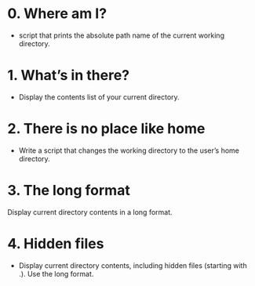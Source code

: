 # 0. Where am I?
* script that prints the absolute path name of the current working directory.
# 1. What’s in there?
* Display the contents list of your current directory.
# 2. There is no place like home
* Write a script that changes the working directory to the user’s home directory.
# 3. The long format
Display current directory contents in a long format.
# 4. Hidden files
* Display current directory contents, including hidden files (starting with .). Use the long format.

